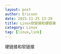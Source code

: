 ```yaml
---
layout: post
author: Ericson
date: 2015-11-25 13:29
title: Linux软链接和硬链接
category: Linux
tag: [linux,link]
---
```


硬链接和软链接
